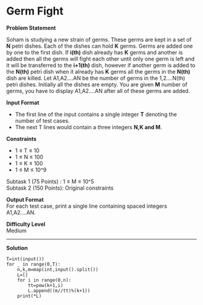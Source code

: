 # Germ Fight

**Problem Statement**  

Soham is studying a new strain of germs. These germs are kept in a set of **N** petri dishes. Each of the dishes can hold **K** germs. Germs are added one by one to the first dish. If **i(th)** dish already has **K** germs and another is added then all the germs will fight each other until only one germ is left and it will be transferred to the **i+1(th)** dish, however if another germ is added to the **N(th)** petri dish when it already has **K** germs all the germs in the **N(th)** dish are killed. Let A1,A2....AN be the number of germs in the 1,2....N(th) petri dishes. Initially all the dishes are empty. You are given **M** number of germs, you have to display A1,A2....AN after all of these germs are added.


**Input Format**  
- The first line of the input contains a single integer **T** denoting the number of test cases. 
- The next T lines would contain a three integers **N,K and M**.


**Constraints**  
- 1 ≤ T ≤ 10
- 1 ≤ N ≤ 100
- 1 ≤ K ≤ 100
- 1 ≤ M ≤ 10^9

Subtask 1 (75 Points) : 1 ≤ M ≤ 10^5    
Subtask 2 (150 Points): Original constraints


**Output Format**  
For each test case, print a single line containing spaced integers A1,A2....AN.

**Difficulty Level**  
Medium
___
**Solution**
~~~
T=int(input())
for _ in range(0,T):
    n,k,m=map(int,input().split())
    L=[]
    for i in range(0,n):
        tt=pow(k+1,i)
        L.append((m//tt)%(k+1))
    print(*L)
~~~